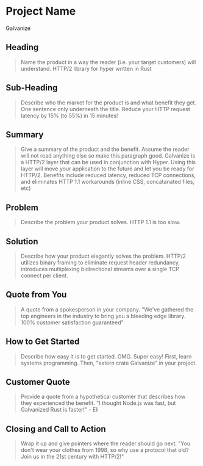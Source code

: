 # Project Name #
Galvanize
<!--
> This material was originally posted [here](http://www.quora.com/What-is-Amazons-approach-to-product-development-and-product-management). It is reproduced here for posterities sake.

There is an approach called "working backwards" that is widely used at Amazon. They work backwards from the customer, rather than starting with an idea for a product and trying to bolt customers onto it. While working backwards can be applied to any specific product decision, using this approach is especially important when developing new products or features.

For new initiatives a product manager typically starts by writing an internal press release announcing the finished product. The target audience for the press release is the new/updated product's customers, which can be retail customers or internal users of a tool or technology. Internal press releases are centered around the customer problem, how current solutions (internal or external) fail, and how the new product will blow away existing solutions.

If the benefits listed don't sound very interesting or exciting to customers, then perhaps they're not (and shouldn't be built). Instead, the product manager should keep iterating on the press release until they've come up with benefits that actually sound like benefits. Iterating on a press release is a lot less expensive than iterating on the product itself (and quicker!).

If the press release is more than a page and a half, it is probably too long. Keep it simple. 3-4 sentences for most paragraphs. Cut out the fat. Don't make it into a spec. You can accompany the press release with a FAQ that answers all of the other business or execution questions so the press release can stay focused on what the customer gets. My rule of thumb is that if the press release is hard to write, then the product is probably going to suck. Keep working at it until the outline for each paragraph flows.

Oh, and I also like to write press-releases in what I call "Oprah-speak" for mainstream consumer products. Imagine you're sitting on Oprah's couch and have just explained the product to her, and then you listen as she explains it to her audience. That's "Oprah-speak", not "Geek-speak".

Once the project moves into development, the press release can be used as a touchstone; a guiding light. The product team can ask themselves, "Are we building what is in the press release?" If they find they're spending time building things that aren't in the press release (overbuilding), they need to ask themselves why. This keeps product development focused on achieving the customer benefits and not building extraneous stuff that takes longer to build, takes resources to maintain, and doesn't provide real customer benefit (at least not enough to warrant inclusion in the press release).
 -->

## Heading ##
  > Name the product in a way the reader (i.e. your target customers) will understand.
  HTTP/2 library for hyper written in Rust

## Sub-Heading ##
  > Describe who the market for the product is and what benefit they get. One sentence only underneath the title.
  Reduce your HTTP request latency by 15% (to 55%) in 15 minutes!

## Summary ##
  > Give a summary of the product and the benefit. Assume the reader will not read anything else so make this paragraph good.
  Galvanize is a HTTP/2 layer that can be used in conjunction with Hyper. Using this layer will move your application to the future and let you be ready for HTTP/2. Benefits include reduced latency, reduced TCP connections, and eliminates HTTP 1.1 workarounds (inline CSS, concatanated files, etc)

## Problem ##
  > Describe the problem your product solves.
  HTTP 1.1 is too slow.

## Solution ##
  > Describe how your product elegantly solves the problem.
  HTTP/2 utilizes binary framing to eliminate request header redundancy, introduces multiplexing bidirectional streams over a single TCP connect per client.

## Quote from You ##
  > A quote from a spokesperson in your company.
  "We've gathered the top engineers in the industry to bring you a bleeding edge library. 100% customer satisfaction guaranteed"

## How to Get Started ##
  > Describe how easy it is to get started.
  OMG. Super easy! First, learn systems programming. Then, "extern crate Galvanize" in your project.

## Customer Quote ##
  > Provide a quote from a hypothetical customer that describes how they experienced the benefit.
  "I thought Node.js was fast, but Galvanized Rust is faster!" - Eli

## Closing and Call to Action ##
  > Wrap it up and give pointers where the reader should go next.
  "You don't wear your clothes from 1998, so why use a protocol that old? Join us in the 21st century with HTTP/2!"
